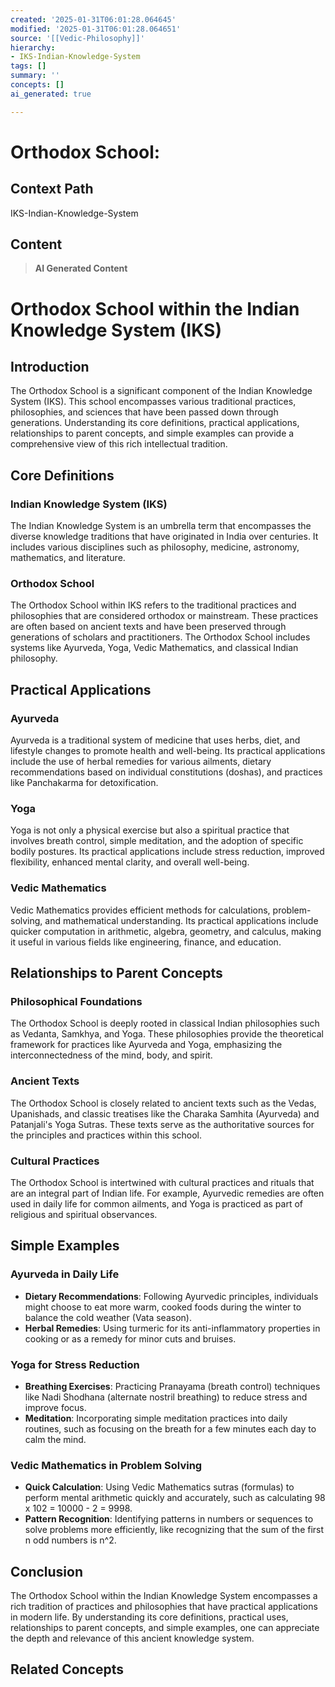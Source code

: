 ```yaml
---
created: '2025-01-31T06:01:28.064645'
modified: '2025-01-31T06:01:28.064651'
source: '[[Vedic-Philosophy]]'
hierarchy:
- IKS-Indian-Knowledge-System
tags: []
summary: ''
concepts: []
ai_generated: true

---
```


# Orthodox School:

## Context Path
IKS-Indian-Knowledge-System

## Content
> **AI Generated Content**
 # Orthodox School within the Indian Knowledge System (IKS)

## Introduction
The Orthodox School is a significant component of the Indian Knowledge System (IKS). This school encompasses various traditional practices, philosophies, and sciences that have been passed down through generations. Understanding its core definitions, practical applications, relationships to parent concepts, and simple examples can provide a comprehensive view of this rich intellectual tradition.

## Core Definitions
### Indian Knowledge System (IKS)
The Indian Knowledge System is an umbrella term that encompasses the diverse knowledge traditions that have originated in India over centuries. It includes various disciplines such as philosophy, medicine, astronomy, mathematics, and literature.

### Orthodox School
The Orthodox School within IKS refers to the traditional practices and philosophies that are considered orthodox or mainstream. These practices are often based on ancient texts and have been preserved through generations of scholars and practitioners. The Orthodox School includes systems like Ayurveda, Yoga, Vedic Mathematics, and classical Indian philosophy.

## Practical Applications
### Ayurveda
Ayurveda is a traditional system of medicine that uses herbs, diet, and lifestyle changes to promote health and well-being. Its practical applications include the use of herbal remedies for various ailments, dietary recommendations based on individual constitutions (doshas), and practices like Panchakarma for detoxification.

### Yoga
Yoga is not only a physical exercise but also a spiritual practice that involves breath control, simple meditation, and the adoption of specific bodily postures. Its practical applications include stress reduction, improved flexibility, enhanced mental clarity, and overall well-being.

### Vedic Mathematics
Vedic Mathematics provides efficient methods for calculations, problem-solving, and mathematical understanding. Its practical applications include quicker computation in arithmetic, algebra, geometry, and calculus, making it useful in various fields like engineering, finance, and education.

## Relationships to Parent Concepts
### Philosophical Foundations
The Orthodox School is deeply rooted in classical Indian philosophies such as Vedanta, Samkhya, and Yoga. These philosophies provide the theoretical framework for practices like Ayurveda and Yoga, emphasizing the interconnectedness of the mind, body, and spirit.

### Ancient Texts
The Orthodox School is closely related to ancient texts such as the Vedas, Upanishads, and classic treatises like the Charaka Samhita (Ayurveda) and Patanjali's Yoga Sutras. These texts serve as the authoritative sources for the principles and practices within this school.

### Cultural Practices
The Orthodox School is intertwined with cultural practices and rituals that are an integral part of Indian life. For example, Ayurvedic remedies are often used in daily life for common ailments, and Yoga is practiced as part of religious and spiritual observances.

## Simple Examples
### Ayurveda in Daily Life
- **Dietary Recommendations**: Following Ayurvedic principles, individuals might choose to eat more warm, cooked foods during the winter to balance the cold weather (Vata season).
- **Herbal Remedies**: Using turmeric for its anti-inflammatory properties in cooking or as a remedy for minor cuts and bruises.

### Yoga for Stress Reduction
- **Breathing Exercises**: Practicing Pranayama (breath control) techniques like Nadi Shodhana (alternate nostril breathing) to reduce stress and improve focus.
- **Meditation**: Incorporating simple meditation practices into daily routines, such as focusing on the breath for a few minutes each day to calm the mind.

### Vedic Mathematics in Problem Solving
- **Quick Calculation**: Using Vedic Mathematics sutras (formulas) to perform mental arithmetic quickly and accurately, such as calculating 98 x 102 = 10000 - 2 = 9998.
- **Pattern Recognition**: Identifying patterns in numbers or sequences to solve problems more efficiently, like recognizing that the sum of the first n odd numbers is n^2.

## Conclusion
The Orthodox School within the Indian Knowledge System encompasses a rich tradition of practices and philosophies that have practical applications in modern life. By understanding its core definitions, practical uses, relationships to parent concepts, and simple examples, one can appreciate the depth and relevance of this ancient knowledge system.

## Related Concepts

